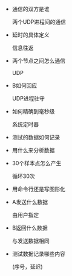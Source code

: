 - 通信的双方是谁

  两个UDP进程间的通信

- 延时的具体定义

  信息往返

- 两个节点之间怎么通信

  UDP

- B如何回应

  UDP进程驻守

- 如何精确到毫秒级

  系统定时器

- 测试的数据如何记录

- 用什么来分析数据

- 30个样本点怎么产生

  循环30次

- 用命令行还是写图形化

- A发送什么数据

  由用户指定

- B返回什么数据

  与发送数据相同

- 测试数据记录哪些内容

  (序号，延迟)


